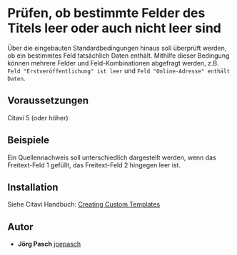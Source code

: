 # Prüfen, ob bestimmte Felder des Titels leer oder auch nicht leer sind

Über die eingebauten Standardbedingungen hinaus soll überprüft werden, ob ein bestimmtes Feld tatsächlich Daten enthält. Mithilfe dieser Bedingung können mehrere Felder und Feld-Kombinationen abgefragt werden, z.B. `Feld "Erstveröffentlichung" ist leer` und `Feld "Online-Adresse" enthält Daten`.

## Voraussetzungen
Citavi 5 (oder höher)

## Beispiele
Ein Quellennachweis soll unterschiedlich dargestellt werden, wenn das Freitext-Feld 1 gefüllt, das Freitext-Feld 2 hingegen leer ist.

## Installation
Siehe Citavi Handbuch: [Creating Custom Templates](http://www.citavi.com/creating_custom_templates)

## Autor

* **Jörg Pasch** [joepasch](https://github.com/joepasch)
